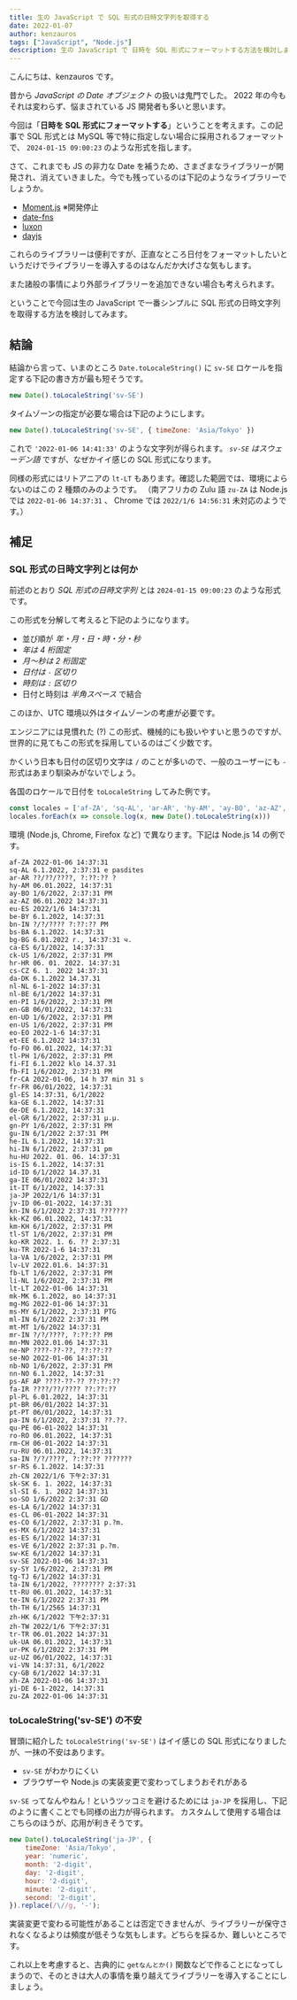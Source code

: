 ```yaml
---
title: 生の JavaScript で SQL 形式の日時文字列を取得する
date: 2022-01-07
author: kenzauros
tags: ["JavaScript", "Node.js"]
description: 生の JavaScript で 日時を SQL 形式にフォーマットする方法を検討しました。
---
```


こんにちは、kenzauros です。

昔から *JavaScript の Date オブジェクト* の扱いは鬼門でした。 2022 年の今もそれは変わらず、悩まされている JS 開発者も多いと思います。

今回は「**日時を SQL 形式にフォーマットする**」ということを考えます。この記事で SQL 形式とは MySQL 等で特に指定しない場合に採用されるフォーマットで、 `2024-01-15 09:00:23` のような形式を指します。

さて、これまでも JS の非力な Date を補うため、さまざまなライブラリーが開発され、消えていきました。今でも残っているのは下記のようなライブラリーでしょうか。

- [Moment.js](https://momentjs.com/) ※開発停止
- [date-fns](https://date-fns.org/)
- [luxon](https://moment.github.io/luxon/#/)
- [dayjs](https://github.com/iamkun/dayjs/blob/dev/docs/ja/README-ja.md)

これらのライブラリーは便利ですが、正直なところ日付をフォーマットしたいというだけでライブラリーを導入するのはなんだか大げさな気もします。

また諸般の事情により外部ライブラリーを追加できない場合も考えられます。

ということで今回は生の JavaScript で一番シンプルに SQL 形式の日時文字列を取得する方法を検討してみます。

## 結論

結論から言って、いまのところ `Date.toLocaleString()` に `sv-SE` ロケールを指定する下記の書き方が最も短そうです。

```js
new Date().toLocaleString('sv-SE')
```

タイムゾーンの指定が必要な場合は下記のようにします。

```js
new Date().toLocaleString('sv-SE', { timeZone: 'Asia/Tokyo' })
```

これで `'2022-01-06 14:41:33'` のような文字列が得られます。 *`sv-SE` はスウェーデン語* ですが、なぜかイイ感じの SQL 形式になります。

同様の形式にはリトアニアの `lt-LT` もあります。確認した範囲では、環境によらないのはこの 2 種類のみのようです。
（南アフリカの Zulu 語 `zu-ZA` は Node.js では `2022-01-06 14:37:31` 、 Chrome では `2022/1/6 14:56:31` 未対応のようです。）

## 補足

### SQL 形式の日時文字列とは何か

前述のとおり *SQL 形式の日時文字列* とは `2024-01-15 09:00:23` のような形式です。

この形式を分解して考えると下記のようになります。

- 並び順が *年・月・日・時・分・秒*
- *年は 4 桁固定*
- *月～秒は 2 桁固定*
- *日付は `-` 区切り*
- *時刻は `:` 区切り*
- 日付と時刻は *半角スペース* で結合

このほか、UTC 環境以外はタイムゾーンの考慮が必要です。

エンジニアには見慣れた (?) この形式、機械的にも扱いやすいと思うのですが、世界的に見てもこの形式を採用しているのはごく少数です。

かくいう日本も日付の区切り文字は `/` のことが多いので、一般のユーザーにも `-` 形式はあまり馴染みがないでしょう。

各国のロケールで日付を `toLocaleString` してみた例です。

```js
const locales = ['af-ZA', 'sq-AL', 'ar-AR', 'hy-AM', 'ay-BO', 'az-AZ', 'eu-ES', 'be-BY', 'bn-IN', 'bs-BA', 'bg-BG', 'ca-ES', 'ck-US', 'hr-HR', 'cs-CZ', 'da-DK', 'nl-NL', 'nl-BE', 'en-PI', 'en-GB', 'en-UD', 'en-US', 'eo-EO', 'et-EE', 'fo-FO', 'tl-PH', 'fi-FI', 'fb-FI', 'fr-CA', 'fr-FR', 'gl-ES', 'ka-GE', 'de-DE', 'el-GR', 'gn-PY', 'gu-IN', 'he-IL', 'hi-IN', 'hu-HU', 'is-IS', 'id-ID', 'ga-IE', 'it-IT', 'ja-JP', 'jv-ID', 'kn-IN', 'kk-KZ', 'km-KH', 'tl-ST', 'ko-KR', 'ku-TR', 'la-VA', 'lv-LV', 'fb-LT', 'li-NL', 'lt-LT', 'mk-MK', 'mg-MG', 'ms-MY', 'ml-IN', 'mt-MT', 'mr-IN', 'mn-MN', 'ne-NP', 'se-NO', 'nb-NO', 'nn-NO', 'ps-AF', 'fa-IR', 'pl-PL', 'pt-BR', 'pt-PT', 'pa-IN', 'qu-PE', 'ro-RO', 'rm-CH', 'ru-RU', 'sa-IN', 'sr-RS', 'zh-CN', 'sk-SK', 'sl-SI', 'so-SO', 'es-LA', 'es-CL', 'es-CO', 'es-MX', 'es-ES', 'es-VE', 'sw-KE', 'sv-SE', 'sy-SY', 'tg-TJ', 'ta-IN', 'tt-RU', 'te-IN', 'th-TH', 'zh-HK', 'zh-TW', 'tr-TR', 'uk-UA', 'ur-PK', 'uz-UZ', 'vi-VN', 'cy-GB', 'xh-ZA', 'yi-DE', 'zu-ZA' ]
locales.forEach(x => console.log(x, new Date().toLocaleString(x)))
```

環境 (Node.js, Chrome, Firefox など) で異なります。下記は Node.js 14 の例です。

```
af-ZA 2022-01-06 14:37:31
sq-AL 6.1.2022, 2:37:31 e pasdites
ar-AR ??/??/????, ?:??:?? ?
hy-AM 06.01.2022, 14:37:31
ay-BO 1/6/2022, 2:37:31 PM
az-AZ 06.01.2022 14:37:31
eu-ES 2022/1/6 14:37:31
be-BY 6.1.2022, 14:37:31
bn-IN ?/?/???? ?:??:?? PM
bs-BA 6.1.2022. 14:37:31
bg-BG 6.01.2022 г., 14:37:31 ч.
ca-ES 6/1/2022, 14:37:31
ck-US 1/6/2022, 2:37:31 PM
hr-HR 06. 01. 2022. 14:37:31
cs-CZ 6. 1. 2022 14:37:31
da-DK 6.1.2022 14.37.31
nl-NL 6-1-2022 14:37:31
nl-BE 6/1/2022 14:37:31
en-PI 1/6/2022, 2:37:31 PM
en-GB 06/01/2022, 14:37:31
en-UD 1/6/2022, 2:37:31 PM
en-US 1/6/2022, 2:37:31 PM
eo-EO 2022-1-6 14:37:31
et-EE 6.1.2022 14:37:31
fo-FO 06.01.2022, 14:37:31
tl-PH 1/6/2022, 2:37:31 PM
fi-FI 6.1.2022 klo 14.37.31
fb-FI 1/6/2022, 2:37:31 PM
fr-CA 2022-01-06, 14 h 37 min 31 s
fr-FR 06/01/2022, 14:37:31
gl-ES 14:37:31, 6/1/2022
ka-GE 6.1.2022, 14:37:31
de-DE 6.1.2022, 14:37:31
el-GR 6/1/2022, 2:37:31 μ.μ.
gn-PY 1/6/2022, 2:37:31 PM
gu-IN 6/1/2022 2:37:31 PM
he-IL 6.1.2022, 14:37:31
hi-IN 6/1/2022, 2:37:31 pm
hu-HU 2022. 01. 06. 14:37:31
is-IS 6.1.2022, 14:37:31
id-ID 6/1/2022 14.37.31
ga-IE 06/01/2022 14:37:31
it-IT 6/1/2022, 14:37:31
ja-JP 2022/1/6 14:37:31
jv-ID 06-01-2022, 14:37:31
kn-IN 6/1/2022 2:37:31 ???????
kk-KZ 06.01.2022, 14:37:31
km-KH 6/1/2022, 2:37:31 PM
tl-ST 1/6/2022, 2:37:31 PM
ko-KR 2022. 1. 6. ?? 2:37:31
ku-TR 2022-1-6 14:37:31
la-VA 1/6/2022, 2:37:31 PM
lv-LV 2022.01.6. 14:37:31
fb-LT 1/6/2022, 2:37:31 PM
li-NL 1/6/2022, 2:37:31 PM
lt-LT 2022-01-06 14:37:31
mk-MK 6.1.2022, во 14:37:31
mg-MG 2022-01-06 14:37:31
ms-MY 6/1/2022, 2:37:31 PTG
ml-IN 6/1/2022 2:37:31 PM
mt-MT 1/6/2022 14:37:31
mr-IN ?/?/????, ?:??:?? PM
mn-MN 2022.01.06 14:37:31
ne-NP ????-??-??, ??:??:??
se-NO 2022-01-06 14:37:31
nb-NO 1/6/2022, 2:37:31 PM
nn-NO 6.1.2022, 14:37:31
ps-AF AP ????-??-?? ??:??:??
fa-IR ????/??/???? ??:??:??
pl-PL 6.01.2022, 14:37:31
pt-BR 06/01/2022 14:37:31
pt-PT 06/01/2022, 14:37:31
pa-IN 6/1/2022, 2:37:31 ??.??.
qu-PE 06-01-2022 14:37:31
ro-RO 06.01.2022, 14:37:31
rm-CH 06-01-2022 14:37:31
ru-RU 06.01.2022, 14:37:31
sa-IN ?/?/????, ?:??:?? ???????
sr-RS 6.1.2022. 14:37:31
zh-CN 2022/1/6 下午2:37:31
sk-SK 6. 1. 2022, 14:37:31
sl-SI 6. 1. 2022 14:37:31
so-SO 1/6/2022 2:37:31 GD
es-LA 6/1/2022 14:37:31
es-CL 06-01-2022 14:37:31
es-CO 6/1/2022, 2:37:31 p.?m.
es-MX 6/1/2022 14:37:31
es-ES 6/1/2022 14:37:31
es-VE 6/1/2022 2:37:31 p.?m.
sw-KE 6/1/2022 14:37:31
sv-SE 2022-01-06 14:37:31
sy-SY 1/6/2022, 2:37:31 PM
tg-TJ 6/1/2022 14:37:31
ta-IN 6/1/2022, ???????? 2:37:31
tt-RU 06.01.2022, 14:37:31
te-IN 6/1/2022 2:37:31 PM
th-TH 6/1/2565 14:37:31
zh-HK 6/1/2022 下午2:37:31
zh-TW 2022/1/6 下午2:37:31
tr-TR 06.01.2022 14:37:31
uk-UA 06.01.2022, 14:37:31
ur-PK 6/1/2022 2:37:31 PM
uz-UZ 06/01/2022, 14:37:31
vi-VN 14:37:31, 6/1/2022
cy-GB 6/1/2022 14:37:31
xh-ZA 2022-01-06 14:37:31
yi-DE 6-1-2022, 14:37:31
zu-ZA 2022-01-06 14:37:31
```

### toLocaleString('sv-SE') の不安

冒頭に紹介した `toLocaleString('sv-SE')` はイイ感じの SQL 形式になりましたが、一抹の不安はあります。

- `sv-SE` がわかりにくい
- ブラウザーや Node.js の実装変更で変わってしまうおそれがある

`sv-SE` ってなんやねん！というツッコミを避けるためには `ja-JP` を採用し、下記のように書くことでも同様の出力が得られます。
カスタムして使用する場合はこちらのほうが、応用が利きそうです。

```js
new Date().toLocaleString('ja-JP', {
    timeZone: 'Asia/Tokyo',
    year: 'numeric',
    month: '2-digit',
    day: '2-digit',
    hour: '2-digit',
    minute: '2-digit',
    second: '2-digit',
}).replace(/\//g, '-');
```

実装変更で変わる可能性があることは否定できませんが、ライブラリーが保守されなくなるよりは頻度が低そうな気もします。どちらを採るか、難しいところです。

これ以上を考慮すると、古典的に `getなんとか()` 関数などで作ることになってしまうので、そのときは大人の事情を乗り越えてライブラリーを導入することにしましょう。
